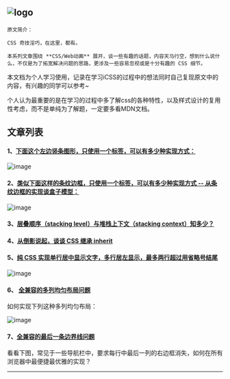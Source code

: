 
## ![logo](https://github.com/chokcoco/iCSS/blob/master/logo.jpg?raw=true)

```
原文简介：

CSS 奇技淫巧，在这里，都有。

本系列文章围绕 **CSS/Web动画** 展开，谈一些有趣的话题，内容天马行空，想到什么说什么，不仅是为了拓宽解决问题的思路，更涉及一些容易忽视或是十分有趣的 CSS 细节。
```


本文档为个人学习使用，记录在学习iCSS的过程中的想法同时自己复现原文中的内容，有兴趣的同学可以参考~

个人认为最重要的是在学习的过程中多了解css的各种特性，以及样式设计的复用性考虑，而不是单纯为了解题，一定要多看MDN文档。

## 文章列表
#### 1、[下面这个左边竖条图形，只使用一个标签，可以有多少种实现方式：](https://github.com/KKLL/iCSS/css_learn/1.左边框的多种实现方式.html)

![image](https://user-images.githubusercontent.com/8554143/87442343-c686c780-c626-11ea-871a-d95f3176f6a4.png)

#### 2、[类似下面这样的条纹边框，只使用一个标签，可以有多少种实现方式 -- 从条纹边框的实现谈盒子模型：](https://github.com/KKLL/iCSS/css_learn/2.条纹边框的多种实现方式.html)

![image](https://user-images.githubusercontent.com/8554143/97247472-b6dc6900-183a-11eb-8331-ed952e4c2a1c.png)

#### 3、[层叠顺序（stacking level）与堆栈上下文（stacking context）知多少？](https://github.com/KKLL/iCSS/css_learn/3.stacking-level_vs_stacking-context.html)

#### 4、[从倒影说起，谈谈 CSS 继承 inherit](https://github.com/KKLL/iCSS/css_learn/4.倒影2inherit.html)

#### 5、[纯 CSS 实现单行居中显示文字，多行居左显示，最多两行超过用省略号结尾](https://github.com/KKLL/iCSS/css_learn/5.单行居中显示文字_多行居左显示_最多两行超过用省略号结尾.html)

![image](https://user-images.githubusercontent.com/8554143/97247656-0f136b00-183b-11eb-8d8f-fb27af99a04b.png)

#### 6、 [全兼容的多列均匀布局问题](https://github.com/KKLL/iCSS/css_learn/6.全兼容的多列均匀布局问题.html)

如何实现下列这种多列均匀布局：

![image](https://user-images.githubusercontent.com/8554143/87442550-03eb5500-c627-11ea-80f5-ada17a79a6d0.png)


#### 7、[全兼容的最后一条边界线问题](https://github.com/KKLL/iCSS/css_learn/7.消失的边界线问题.html)

看看下图，常见于一些导航栏中，要求每行中最后一列的右边框消失，如何在所有浏览器中最便捷最优雅的实现？

-------
